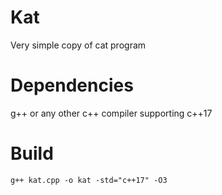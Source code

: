 # Kat
Very simple copy of cat program

# Dependencies
g++ or any other c++ compiler supporting c++17

# Build
`g++ kat.cpp -o kat -std="c++17" -O3`
